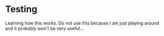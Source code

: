 # Testing
Learning how this works.
Do not use this because I am just playing around and it probably won't be very useful...
